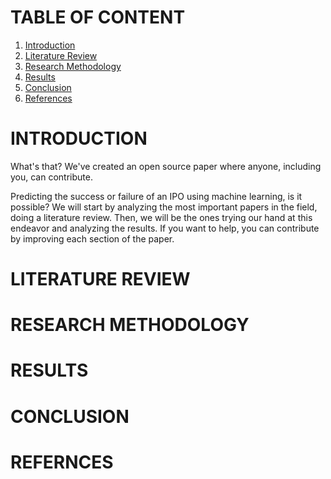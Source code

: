 # TABLE OF CONTENT
1. [Introduction](#introduction)
2. [Literature Review](#literature-review)
3. [Research Methodology](#research-methodology)
4. [Results](#results)
5. [Conclusion](#conclusion)
6. [References](#references)


# INTRODUCTION
What's that?
We've created an open source paper where anyone, including you, can contribute. 

Predicting the success or failure of an IPO using machine learning, is it possible?
We will start by analyzing the most important papers in the field, doing a literature review. 
Then, we will be the ones trying our hand at this endeavor and analyzing the results. 
If you want to help, you can contribute by improving each section of the paper. 

# LITERATURE REVIEW

# RESEARCH METHODOLOGY

# RESULTS

# CONCLUSION

# REFERNCES
